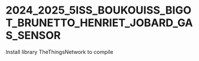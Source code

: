 # 2024_2025_5ISS_BOUKOUISS_BIGOT_BRUNETTO_HENRIET_JOBARD_GAS_SENSOR

Install library TheThingsNetwork to compile
